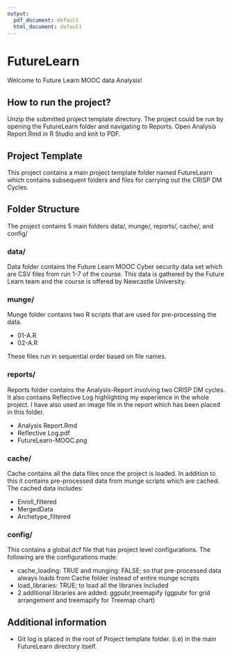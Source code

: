 ```yaml
---
output:
  pdf_document: default
  html_document: default
---
```

# FutureLearn

Welcome to Future Learn MOOC data Analysis!

## How to run the project?

Unzip the submitted project template directory. The project could be run by opening the FutureLearn folder and navigating to Reports. Open Analysis Report.Rmd in R Studio and knit to PDF. 

## Project Template

This project contains a main project template folder named FutureLearn which contains subsequent folders and files for carrying out the CRISP DM Cycles.

## Folder Structure

The project contains 5 main folders data/, munge/, reports/, cache/, and config/

### data/

Data folder contains the Future Learn MOOC Cyber security data set which are CSV files from run 1-7 of the course. This data is gathered by the Future Learn team and the course is offered by Newcastle University.

### munge/

Munge folder contains two R scripts that are used for pre-processing the data.

* 01-A.R
* 02-A.R

These files run in sequential order based on file names.

### reports/

Reports folder contains the Analysis-Report involving two CRISP DM cycles. It also contains Reflective Log highlighting my experience in the whole project. I have also used an image file in the report which has been placed in this folder.

* Analysis Report.Rmd
* Reflective Log.pdf
* FutureLearn-MOOC.png

### cache/

Cache contains all the data files once the project is loaded. In addition to this it contains pre-processed data from munge scripts which are cached. The cached data includes:

* Enroll_filtered
* MergedData
* Archetype_filtered

### config/

This contains a global.dcf file that has project level configurations. The following are the configurations made:

* cache_loading: TRUE and munging: FALSE; so that pre-processed data always loads from Cache folder instead of entire munge scripts
* load_libraries: TRUE; to load all the libraries included
* 2 additional libraries are added: ggpubr,treemapify (ggpubr for grid arrangement and treemapify for Treemap chart)

## Additional information

* Git log is placed in the root of Project template folder. (i.e) in the main FutureLearn directory itself.
